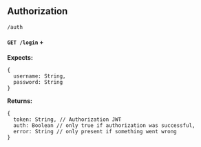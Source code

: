 ## Authorization
`/auth`

#### `GET /login` + 
**Expects:**
``` 
{ 
  username: String, 
  password: String
}
```

**Returns:**
```
{ 
  token: String, // Authorization JWT
  auth: Boolean // only true if authorization was successful, 
  error: String // only present if something went wrong
}
```